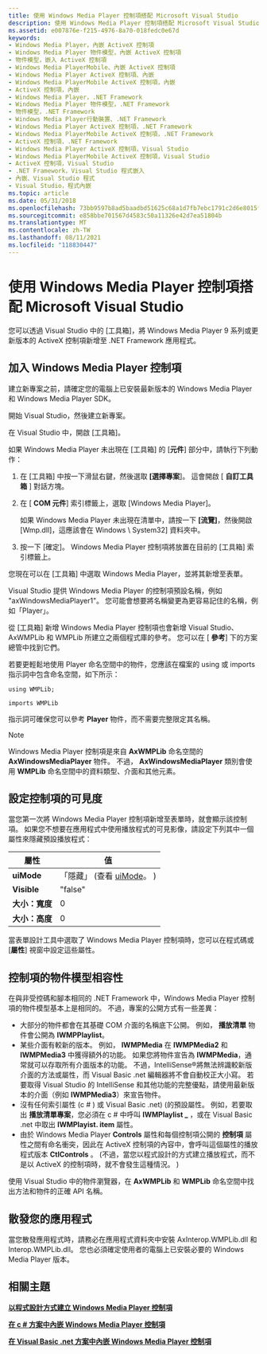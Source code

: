 ```yaml
---
title: 使用 Windows Media Player 控制項搭配 Microsoft Visual Studio
description: 使用 Windows Media Player 控制項搭配 Microsoft Visual Studio
ms.assetid: e007876e-f215-4976-8a70-018fedc0e67d
keywords:
- Windows Media Player，內嵌 ActiveX 控制項
- Windows Media Player 物件模型，內嵌 ActiveX 控制項
- 物件模型，嵌入 ActiveX 控制項
- Windows Media PlayerMobile、內嵌 ActiveX 控制項
- Windows Media Player ActiveX 控制項、內嵌
- Windows Media PlayerMobile ActiveX 控制項，內嵌
- ActiveX 控制項，內嵌
- Windows Media Player，.NET Framework
- Windows Media Player 物件模型，.NET Framework
- 物件模型，.NET Framework
- Windows Media Player行動裝置、.NET Framework
- Windows Media Player ActiveX 控制項，.NET Framework
- Windows Media PlayerMobile ActiveX 控制項，.NET Framework
- ActiveX 控制項，.NET Framework
- Windows Media Player ActiveX 控制項，Visual Studio
- Windows Media PlayerMobile ActiveX 控制項，Visual Studio
- ActiveX 控制項，Visual Studio
- .NET Framework，Visual Studio 程式嵌入
- 內嵌、Visual Studio 程式
- Visual Studio，程式內嵌
ms.topic: article
ms.date: 05/31/2018
ms.openlocfilehash: 73bb9597b8ad5baadbd51625c68a1d7fb7ebc1791c2d6e8015fb79ba2cab3be6
ms.sourcegitcommit: e858bbe701567d4583c50a11326e42d7ea51804b
ms.translationtype: MT
ms.contentlocale: zh-TW
ms.lasthandoff: 08/11/2021
ms.locfileid: "118830447"
---
```

# <a name="using-the-windows-media-player-control-with-microsoft-visual-studio"></a>使用 Windows Media Player 控制項搭配 Microsoft Visual Studio

您可以透過 Visual Studio 中的 [工具箱]，將 Windows Media Player 9 系列或更新版本的 ActiveX 控制項新增至 .NET Framework 應用程式。

## <a name="adding-the-windows-media-player-control"></a>加入 Windows Media Player 控制項

建立新專案之前，請確定您的電腦上已安裝最新版本的 Windows Media Player 和 Windows Media Player SDK。

開始 Visual Studio，然後建立新專案。

在 Visual Studio 中，開啟 [工具箱]。

如果 Windows Media Player 未出現在 [工具箱] 的 [**元件**] 部分中，請執行下列動作：

1.  在 [工具箱] 中按一下滑鼠右鍵，然後選取 **[選擇專案**]。 這會開啟 [ **自訂工具箱** ] 對話方塊。
2.  在 [ **COM 元件**] 索引標籤上，選取 [Windows Media Player]。

    如果 Windows Media Player 未出現在清單中，請按一下 **[流覽]**，然後開啟 [Wmp.dll]，這應該會在 Windows \\ System32] 資料夾中。

3.  按一下 [確定]。 Windows Media Player 控制項將放置在目前的 [工具箱] 索引標籤上。

您現在可以在 [工具箱] 中選取 Windows Media Player，並將其新增至表單。

Visual Studio 提供 Windows Media Player 的控制項預設名稱，例如 "axWindowsMediaPlayer1"。 您可能會想要將名稱變更為更容易記住的名稱，例如「Player」。

從 [工具箱] 新增 Windows Media Player 控制項也會新增 Visual Studio、AxWMPLib 和 WMPLib 所建立之兩個程式庫的參考。 您可以在 [ **參考**] 下的方案總管中找到它們。

若要更輕鬆地使用 Player 命名空間中的物件，您應該在檔案的 using 或 imports 指示詞中包含命名空間，如下所示：


```Csharp
using WMPLib;
```




```VB
imports WMPLib

```



指示詞可確保您可以參考 **Player** 物件，而不需要完整限定其名稱。

> [!Note]  
> Windows Media Player 控制項是來自 **AxWMPLib** 命名空間的 **AxWindowsMediaPlayer** 物件。 不過， **AxWindowsMediaPlayer** 類別會使用 **WMPLib** 命名空間中的資料類型、介面和其他元素。

 

## <a name="configuring-visibility-of-the-control"></a>設定控制項的可見度

當您第一次將 Windows Media Player 控制項新增至表單時，就會顯示該控制項。 如果您不想要在應用程式中使用播放程式的可見影像，請設定下列其中一個屬性來隱藏預設播放程式：



| 屬性        | 值                                                 |
|-----------------|-------------------------------------------------------|
| **uiMode**      | 「隱藏」 (查看 [uiMode](player-uimode.md)。 )  |
| **Visible**     | "false"                                               |
| **大小：寬度**  | 0                                                     |
| **大小：高度** | 0                                                     |



 

當表單設計工具中選取了 Windows Media Player 控制項時，您可以在程式碼或 [**屬性**] 視窗中設定這些屬性。

## <a name="object-model-compatibility-of-the-control"></a>控制項的物件模型相容性

在與非受控碼和腳本相同的 .NET Framework 中，Windows Media Player 控制項的物件模型基本上是相同的。 不過，專案的公開方式有一些差異：

-   大部分的物件都會在其基礎 COM 介面的名稱底下公開。 例如， **播放清單** 物件會公開為 **IWMPPlaylist**。
-   某些介面有較新的版本。 例如， **IWMPMedia** 在 **IWMPMedia2** 和 **IWMPMedia3** 中獲得額外的功能。 如果您將物件宣告為 **IWMPMedia**，通常就可以存取所有介面版本的功能。 不過，IntelliSense®將無法辨識較新版介面的方法或屬性，而 Visual Basic .net 編輯器將不會自動校正大小寫。 若要取得 Visual Studio 的 IntelliSense 和其他功能的完整優點，請使用最新版本的介面（例如 **IWMPMedia3**）來宣告物件。
-   沒有任何索引屬性 (c # ) 或 Visual Basic .net)  (的預設屬性。 例如，若要取出 **播放清單專案**，您必須在 c # 中呼叫 **IWMPlaylist \_** ，或在 Visual Basic .net 中取出 **IWMPlayist. item** 屬性。
-   由於 Windows Media Player **Controls** 屬性和每個控制項公開的 **控制項** 屬性之間有命名衝突，因此在 ActiveX 控制項的內容中，會呼叫這個屬性的播放程式版本 **CtlControls** 。  (不過，當您以程式設計的方式建立播放程式，而不是以 ActiveX 的控制項時，就不會發生這種情況。 ) 

使用 Visual Studio 中的物件瀏覽器，在 **AxWMPLib** 和 **WMPLib** 命名空間中找出方法和物件的正確 API 名稱。

## <a name="distributing-your-application"></a>散發您的應用程式

當您散發應用程式時，請務必在應用程式資料夾中安裝 AxInterop.WMPLib.dll 和 Interop.WMPLib.dll。 您也必須確定使用者的電腦上已安裝必要的 Windows Media Player 版本。

## <a name="related-topics"></a>相關主題

<dl> <dt>

[**以程式設計方式建立 Windows Media Player 控制項**](creating-the-windows-media-player-control-programmatically.md)
</dt> <dt>

[**在 c # 方案中內嵌 Windows Media Player 控制項**](embedding-the-windows-media-player-control-in-a-c--solution.md)
</dt> <dt>

[**在 Visual Basic .net 方案中內嵌 Windows Media Player 控制項**](embedding-the-windows-media-player-control-in-a-visual-basic--net-solution.md)
</dt> </dl>

 

 




